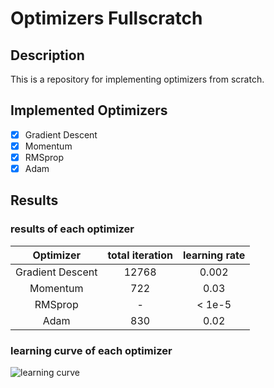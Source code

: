 # Optimizers Fullscratch

## Description
This is a repository for implementing optimizers from scratch.

## Implemented Optimizers
- [x] Gradient Descent
- [x] Momentum
- [x] RMSprop
- [x] Adam

## Results

### results of each optimizer
| Optimizer | total iteration | learning rate |
|:---------:|:---------------:|:------------:|
| Gradient Descent | 12768 | 0.002 |
| Momentum | 722 | 0.03 |
| RMSprop | - | < 1e-5 |
| Adam | 830 | 0.02 |

### learning curve of each optimizer
![learning curve](./results/learning_curve.png)